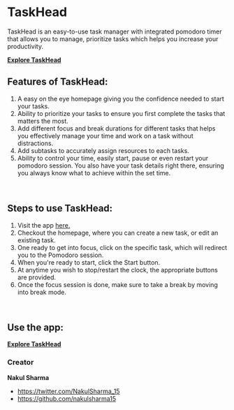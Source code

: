# TaskHead

TaskHead is an easy-to-use task manager with integrated pomodoro timer that allows you to manage, prioritize tasks which helps you increase your productivity.

 <a href="https://taskhead.vercel.app/"><strong>Explore TaskHead</strong></a>
  <br>
  
 ## Features of TaskHead:

1. A easy on the eye homepage giving you the confidence needed to start your tasks.
2. Ability to prioritize your tasks to ensure you first complete the tasks that matters the most.
3. Add different focus and break durations for different tasks that helps you effectively manage your time and work on a task without distractions.
4. Add subtasks to accurately assign resources to each tasks.
5. Ability to control your time, easily start, pause or even restart your pomodoro session. You also have your task details right there, ensuring you always know what to achieve within the set time.
<br>

## Steps to use TaskHead:


1. Visit the app <a href="https://taskhead.vercel.app/">here.</a>
2. Checkout the homepage, where you can create a new task, or edit an existing task.
3. One ready to get into focus, click on the specific task, which will redirect you to the Pomodoro session.
4. When you're ready to start, click the Start button.
5. At anytime you wish to stop/restart the clock, the appropriate buttons are provided.
6. Once the focus session is done, make sure to take a break by moving into break mode.

<br>

## Use the app:
  <a href="https://taskhead.vercel.app/"><strong>Explore TaskHead</strong></a>
  
### Creator

**Nakul Sharma**

- <https://twitter.com/NakulSharma_15>
- <https://github.com/nakulsharma15>

